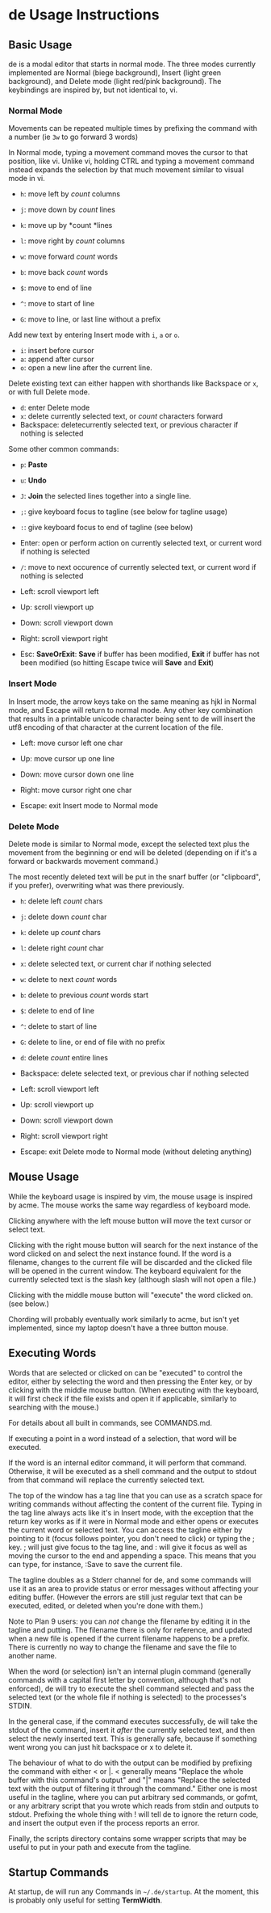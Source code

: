 # de Usage Instructions

## Basic Usage

de is a modal editor that starts in normal mode. The three modes
currently implemented are Normal (biege background), Insert (light green
background), and Delete mode (light red/pink background). The
keybindings are inspired by, but not identical to, vi.

### Normal Mode

Movements can be repeated multiple times by prefixing the command with a
number (ie `3w` to go forward 3 words)

In Normal mode, typing a movement command moves the cursor to that
position, like vi. Unlike vi, holding CTRL and typing a movement command
instead expands the selection by that much movement similar to visual
mode in vi.

-   `h`: move left by *count* columns
-   `j`: move down by *count* lines
-   `k`: move up by *count *lines
-   `l`: move right by *count* columns

-   `w`: move forward *count* words
-   `b`: move back *count* words
-   `$`: move to end of line
-   `^`: move to start of line
-   `G`: move to line, or last line without a prefix

Add new text by entering Insert mode with `i`, `a` or `o`.

-   `i`: insert before cursor
-   `a`: append after cursor
-   `o`: open a new line after the current line.

Delete existing text can either happen with shorthands like Backspace or
`x`, or with full Delete mode.

-   `d`: enter Delete mode
-   `x`: delete currently selected text, or *count* characters forward
-   Backspace: deletecurrently selected text, or previous character if
    nothing is selected

Some other common commands:

-   `p`: **Paste**
-   `u`: **Undo**
-   `J`: **Join** the selected lines together into a single line.
-   `;`: give keyboard focus to tagline (see below for tagline usage)
-   `:`: give keyboard focus to end of tagline (see below)
-   Enter: open or perform action on currently selected text, or current
    word if nothing is selected
-   `/`: move to next occurence of currently selected text, or current
    word if nothing is selected

-   Left: scroll viewport left
-   Up: scroll viewport up
-   Down: scroll viewport down
-   Right: scroll viewport right

-   Esc: **SaveOrExit**: **Save** if buffer has been modified, **Exit** if buffer has not been
    modified (so hitting Escape twice will **Save** and **Exit**)

### Insert Mode

In Insert mode, the arrow keys take on the same meaning as hjkl in
Normal mode, and Escape will return to normal mode. Any other key
combination that results in a printable unicode character being sent to
de will insert the utf8 encoding of that character at the current
location of the file.

-   Left: move cursor left one char
-   Up: move cursor up one line
-   Down: move cursor down one line
-   Right: move cursor right one char

-   Escape: exit Insert mode to Normal mode

### Delete Mode

Delete mode is similar to Normal mode, except the selected text plus the
movement from the beginning or end will be deleted (depending on if it's
a forward or backwards movement command.)

The most recently deleted text will be put in the snarf buffer (or
"clipboard", if you prefer), overwriting what was there previously.

-   `h`: delete left *count* chars
-   `j`: delete down *count* char
-   `k`: delete up *count* chars
-   `l`: delete right *count* char

-   `x`: delete selected text, or current char if nothing selected
-   `w`: delete to next *count* words
-   `b`: delete to previous *count* words start
-   `$`: delete to end of line
-   `^`: delete to start of line
-   `G`: delete to line, or end of file with no prefix

-   `d`: delete *count* entire lines
-   Backspace: delete selected text, or previous char if nothing selected

-   Left: scroll viewport left
-   Up: scroll viewport up
-   Down: scroll viewport down
-   Right: scroll viewport right

-   Escape: exit Delete mode to Normal mode (without deleting anything)

## Mouse Usage

While the keyboard usage is inspired by vim, the mouse usage is inspired by acme.
The mouse works the same way regardless of keyboard mode.

Clicking anywhere with the left mouse button will move the text cursor or select text.

Clicking with the right mouse button will search for the next instance of the word clicked on
and select the next instance found. If the word is a filename, changes to the current file will be
discarded and the clicked file will be opened in the current window. The keyboard equivalent
for the currently selected text is the slash key (although slash will not open a file.)

Clicking with the middle mouse button will "execute" the word clicked on. (see below.)

Chording will probably eventually work similarly to acme, but isn't yet implemented, since my
laptop doesn't have a three button mouse.

## Executing Words

Words that are selected or clicked on can be "executed" to control the editor, either by
selecting the word and then pressing the Enter key, or by clicking with the middle mouse button.
(When executing with the keyboard, it will first check if the file exists and open it if applicable,
similarly to searching with the mouse.)

For details about all built in commands, see COMMANDS.md.

If executing a point in a word instead of a selection, that word will be executed.

If the word is an internal editor command, it will perform that command. Otherwise, it will be
executed as a shell command and the output to stdout from that command will replace the currently
selected text.

The top of the window has a tag line that you can use as a scratch space for writing commands
without affecting the content of the current file. Typing in the tag line always acts like it's
in Insert mode, with the exception that the return key works as if it were in Normal mode and
either opens or executes the current word or selected text. You can access the tagline either by pointing
to it (focus follows pointer, you don't need to click) or typing the ; key. ; will just give focus
to the tag line, and : will give it focus as well as moving the cursor to the end and appending a
space. This means that you can type, for instance, :Save<Enter> to save the current file.

The tagline doubles as a Stderr channel for de, and some commands will use it as an area to provide
status or error messages without affecting your editing buffer. (However the errors are still just
regular text that can be executed, edited, or deleted when you're done with them.)

Note to Plan 9 users: you can *not* change the filename by editing it in the tagline and putting. The
filename there is only for reference, and updated when a new file is opened if the current filename
happens to be a prefix. There is currently no way to change the filename and save the file to another
name.

When the word (or selection) isn't an internal plugin command (generally commands with a capital first
letter by convention, although that's not enforced), de will try to execute the shell command selected
and pass the selected text (or the whole file if nothing is selected) to the processes's STDIN.

In the general case, if the command executes successfully, de will take the stdout of the command,
insert it *after* the currently selected text, and then select the newly inserted text. This is generally
safe, because if something went wrong you can just hit backspace or x to delete it.

The behaviour of what to do with the output can be modified by prefixing the command with either < or |.
< generally means "Replace the whole buffer with this command's output" and "|" means "Replace the
selected text with the output of filtering it through the command." Either one is most useful in the
tagline, where you can put arbitrary sed commands, or gofmt, or any arbitrary script that you wrote
which reads from stdin and outputs to stdout. Prefixing the whole thing with ! will tell de to ignore
the return code, and insert the output even if the process reports an error.

Finally, the scripts directory contains some wrapper scripts that may be useful to put in your path
and execute from the tagline.

## Startup Commands

At startup, de will run any Commands in `~/.de/startup`. At the moment, this is
probably only useful for setting **TermWidth**.
